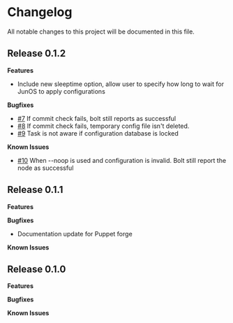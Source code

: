 # Changelog

All notable changes to this project will be documented in this file.

## Release 0.1.2

**Features**
- Include new sleeptime option, allow user to specify how long to wait for JunOS to apply configurations

**Bugfixes**
- [#7](https://github.com/benjamin-robertson/juniper_config/issues/7) If commit check fails, bolt still reports as successful 
- [#8](https://github.com/benjamin-robertson/juniper_config/issues/8) If commit check fails, temporary config file isn't deleted.
- [#9](https://github.com/benjamin-robertson/juniper_config/issues/9) Task is not aware if configuration database is locked

**Known Issues**
- [#10](https://github.com/benjamin-robertson/juniper_config/issues/10) When --noop is used and configuration is invalid. Bolt still report the node as successful

## Release 0.1.1

**Features**

**Bugfixes**
- Documentation update for Puppet forge

**Known Issues**

## Release 0.1.0

**Features**

**Bugfixes**

**Known Issues**
